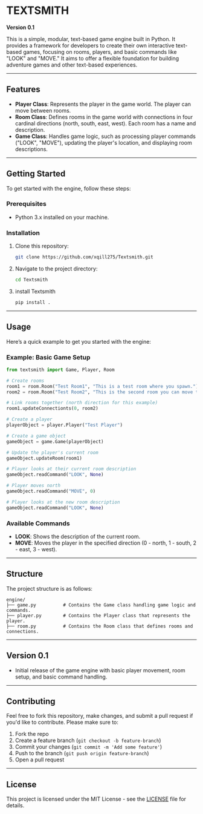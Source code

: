 # TEXTSMITH

**Version 0.1**

This is a simple, modular, text-based game engine built in Python. It provides a framework for developers to create their own interactive text-based games, focusing on rooms, players, and basic commands like "LOOK" and "MOVE." It aims to offer a flexible foundation for building adventure games and other text-based experiences.

---

## Features

- **Player Class**: Represents the player in the game world. The player can move between rooms.
- **Room Class**: Defines rooms in the game world with connections in four cardinal directions (north, south, east, west). Each room has a name and description.
- **Game Class**: Handles game logic, such as processing player commands ("LOOK", "MOVE"), updating the player's location, and displaying room descriptions.

---

## Getting Started

To get started with the engine, follow these steps:

### Prerequisites

- Python 3.x installed on your machine.

### Installation

1. Clone this repository:

    ```bash
    git clone https://github.com/xqill275/Textsmith.git
    ```

2. Navigate to the project directory:

    ```bash
    cd Textsmith
    ```

3. install Textsmith
   ```bash
   pip install .
   ```

---

## Usage

Here’s a quick example to get you started with the engine:

### Example: Basic Game Setup

```python
from textsmith import Game, Player, Room

# Create rooms
room1 = room.Room("Test Room1", "This is a test room where you spawn.")
room2 = room.Room("Test Room2", "This is the second room you can move to.")

# Link rooms together (north direction for this example)
room1.updateConnectionts(0, room2)

# Create a player
playerObject = player.Player("Test Player")

# Create a game object
gameObject = game.Game(playerObject)

# Update the player's current room
gameObject.updateRoom(room1)

# Player looks at their current room description
gameObject.readCommand("LOOK", None)

# Player moves north
gameObject.readCommand("MOVE", 0)

# Player looks at the new room description
gameObject.readCommand("LOOK", None)
```

### Available Commands

- **LOOK**: Shows the description of the current room.
- **MOVE**: Moves the player in the specified direction (0 - north, 1 - south, 2 - east, 3 - west).

---

## Structure

The project structure is as follows:

```
engine/
├── game.py          # Contains the Game class handling game logic and commands.
├── player.py        # Contains the Player class that represents the player.
├── room.py          # Contains the Room class that defines rooms and connections.
```

---

## Version 0.1

- Initial release of the game engine with basic player movement, room setup, and basic command handling.

---

## Contributing

Feel free to fork this repository, make changes, and submit a pull request if you'd like to contribute. Please make sure to:

1. Fork the repo
2. Create a feature branch (`git checkout -b feature-branch`)
3. Commit your changes (`git commit -m 'Add some feature'`)
4. Push to the branch (`git push origin feature-branch`)
5. Open a pull request

---

## License

This project is licensed under the MIT License - see the [LICENSE](LICENSE) file for details.
```
